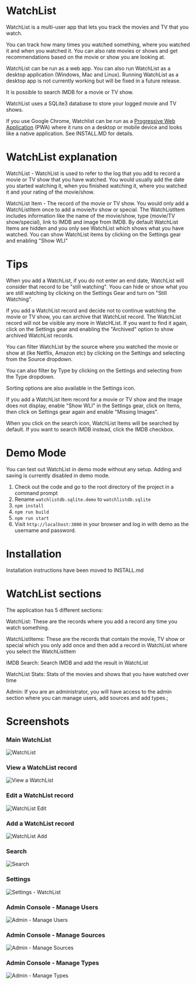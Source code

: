 # WatchList
WatchList is a multi-user app that lets you track the movies and TV that you watch.

You can track how many times you watched something, where you watched it and when you watched it. You can also rate movies or shows and get recommendations based on the movie or show you are looking at.

WatchList can be run as a web app. You can also run WatchList as a desktop application (Windows, Mac and Linux). Running WatchList as a desktop app is not currently working but will be fixed in a future release. 

It is possible to search IMDB for a movie or TV show.

WatchList uses a SQLite3 database to store your logged movie and TV shows.

If you use Google Chrome, Watchlist can be run as a [Progressive Web Application](https://developer.mozilla.org/en-US/docs/Web/Progressive_web_apps) (PWA) where it runs on a desktop or mobile device and looks like a native application. See INSTALL.MD for details.

# WatchList explanation

WatchList - WatchList is used to refer to the log that you add to record a movie or TV show that you have watched. You would usually add the date you started watching it, when you finished watching it, where you watched it and your rating of the movie/show.

WatchList Item - The record of the movie or TV show. You would only add a WatchListItem once to add a movie/tv show or special. The WatchListItem includes information like the name of the movie/show, type (movie/TV show/special), link to IMDB and image from IMDB. By default WatchList Items are hidden and you only see WatchList which shows what you have watched. You can show WatchList items by clicking on the Settings gear and enabling "Show WLI"

# Tips
When you add a WatchList, if you do not enter an end date, WatchList will consider that record to be "still watching". Yoou can hide or show what you are still watching by clicking on the Settings Gear and turn on "Still Watching".

If you add a WatchList record and decide not to continue watching the movie or TV show, you can archive that WatchList record. The WatchList record will not be visible any more in WatcHList. If you want to find it again, click on the Settings gear and enabling the "Archived" option to show archived WatchList records.

You can filter WatchList by the source where you watched the movie or show at (lke Netflix, Amazon etc) by clicking on the Settings and selecting from the Source dropdown.

You can also filter by Type by clicking on the Settings and selecting from the Type dropdown.

Sorting options are also available in the Settings icon.

If you add a WatchList Item record for a movie or TV show and the image does not display, enable "Show WLI" in the Settings gear, click on Items, then click on Settings gear again and enable "Missing Images".

When you click on the search icon, WatchList Items will be searched by default. If you want to search IMDB instead, click the IMDB checkbox.




# Demo Mode
You can test out WatchList in demo mode without any setup. Adding and saving is currently disabled in demo mode.

1. Check out the code and go to the root directory of the project in a command prompt
1. Rename `watchlistdb.sqlite.demo` to `watchlistdb.sqlite`
1. `npm install`
1. `npm run build`
1. `npm run start`
1. Visit `http://localhost:3000` in your browser and log in with demo as the username and password.

# Installation
Installation instructions have been moved to INSTALL.md

# WatchList sections
The application has 5 different sections:

WatchList: These are the records where you add a record any time you watch something.

WatchListItems: These are the records that contain the movie, TV show or special which you only add once and then add a record in WatchList where you select the WatchListItem

IMDB Search: Search IMDB and add the result in WatchList

WatchList Stats: Stats of the movies and shows that you have watched over time

Admin: If you are an administrator, you will have access to the admin section where you can manage users, add sources and add types.;


# Screenshots
### Main WatchList
![WatchList](https://github.com/SegiH/WatchList-NextJS/blob/main/screenshots/Watchlist.png?raw=true)

### View a WatchList record
![View a WatchList](https://github.com/SegiH/WatchList-NextJS/blob/main/screenshots/WatchList-ViewItem.png?raw=true)

### Edit a WatchList record
![WatchList Edit](https://github.com/SegiH/WatchList-NextJS/blob/main/screenshots/WatchList-EditItem.png?raw=true)

### Add a WatchList record
![WatchList Add](https://github.com/SegiH/WatchList-NextJS/blob/main/screenshots/WatchList-AddItem.png?raw=true)

### Search
![Search](https://github.com/SegiH/WatchList-NextJS/blob/main/screenshots/Search.png?raw=true)

### Settings
![Settings - WatchList](https://github.com/SegiH/WatchList-NextJS/blob/main/screenshots/Settings-WatchList.png?raw=true)

### Admin Console - Manage Users
![Admin - Manage Users](https://github.com/SegiH/WatchList-NextJS/blob/main/screenshots/Admin-ManageUsers.png?raw=true)

### Admin Console - Manage Sources
![Admin - Manage Sources](https://github.com/SegiH/WatchList-NextJS/blob/main/screenshots/Admin-ManageSources.png?raw=true)

### Admin Console - Manage Types
![Admin - Manage Types](https://github.com/SegiH/WatchList-NextJS/blob/main/screenshots/Admin-ManageTypes.png?raw=true)